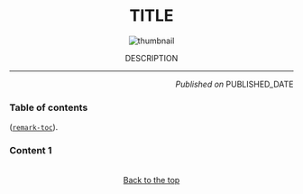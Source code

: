 [title]:# (Title)
[description]:# (Description)
[thumbnail]:# (images/tutorials/thumbnail.png)
[published]:# (2022-05-30)

<!-- DO NOT CHANGE UNDER -->
<div align="center">
    <h1>TITLE</h1>
    <img src="../../THUMBNAIL" alt="thumbnail"/>
    <p>DESCRIPTION</p>
</div>

***

<div align="end">
    <i>Published on</i> PUBLISHED_DATE
</div>

### Table of contents

([`remark-toc`](https://github.com/remarkjs/remark-toc)).

<!-- DO NOT CHANGE ABOVE -->
### Content 1

<br/>
<div align="center">
    <a href="#top">Back to the top</a>
</div>
<br/>
